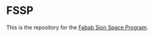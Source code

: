 # FSSP
This is the repository for the [Fabab Sion Space Program](http://wiki.fablab-sion.ch/doku.php?id=projets:alunisseur).
